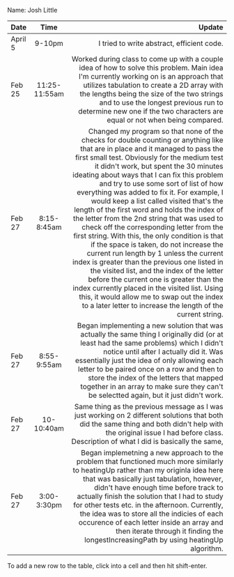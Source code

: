 Name:  Josh Little

| Date    |     Time      |                                                                                                                                                                                                                                                                                                                                                                                                                                                                                                                                                                                                                                                                                                                                                                                                                                                                                                                                                                                                      Update |
|:--------|:-------------:|------------------------------------------------------------------------------------------------------------------------------------------------------------------------------------------------------------------------------------------------------------------------------------------------------------------------------------------------------------------------------------------------------------------------------------------------------------------------------------------------------------------------------------------------------------------------------------------------------------------------------------------------------------------------------------------------------------------------------------------------------------------------------------------------------------------------------------------------------------------------------------------------------------------------------------------------------------------------------------------------------------:|
| April 5 |    9-10pm     |                                                                                                                                                                                                                                                                                                                                                                                                                                                                                                                                                                                                                                                                                                                                                                                                                                                                                                                                                                  I tried to write abstract, efficient code. |
| Feb 25  | 11:25-11:55am |                                                                                                                                                                                                                                                                                                                                                                                                                                                                                                                                                                                                                                                     Worked during class to come up with a couple idea of how to solve this problem. Main idea I'm currently working on is an approach that utilizes tabulation to create a 2D array with the lengths being the size of the two strings and to use the longest previous run to determine new one if the two characters are equal or not when being compared. |
| Feb 27  |  8:15-8:45am  | Changed my program so that none of the checks for double counting or anything like that are in place and it managed to pass the first small test. Obviously for the medium test it didn't work, but spent the 30 minutes ideating about ways that I can fix this problem and try to use some sort of list of how everything was added to fix it. For example, I would keep a list called visited that's the length of the first word and holds the index of the letter from the 2nd string that was used to check off the corresponding letter from the first string. With this, the only condition is that if the space is taken, do not increase the current run length by 1 unless the current index is greater than the previous one listed in the visited list, and the index of the letter before the current one is greater than the index currently placed in the visited list. Using this, it would allow me to swap out the index to a later letter to increase the length of the current string. |
| Feb 27  |  8:55-9:55am  |                                                                                                                                                                                                                                                                                                                                                                                                                                                                                                                                                                                         Began implementing a new solution that was actually the same thing I originally did (or at least had the same problems) which I didn't notice until after I actually did it. Was essentially just the idea of only allowing each letter to be paired once on a row and then to store the index of the letters that mapped together in an array to make sure they can't be selectted again, but it just didn't work. |
| Feb 27  |  10-10:40am   |                                                                                                                                                                                                                                                                                                                                                                                                                                                                                                                                                                                                                                                                                                                                                                            Same thing as the previous message as I was just working on 2 different solutions that both did the same thing and both didn't help with the original issue I had before class. Description of what I did is basically the same, |
| Feb 27  |  3:00-3:30pm  |                                                                                                                                                                                                                                                                                                                                                                                                                                                                                            Began implemetning a new approach to the problem that functioned much more similarly to heatingUp rather than my originla idea here that was basically just tabulation, however, didn't have enough time before track to actually finish the solution that I had to study for other tests etc. in the afternoon. Currently, the idea was to store all the indicies of each occurence of each letter inside an array and then iterate through it finding the longestIncreasingPath by using heatingUp algorithm.  | |


To add a new row to the table, click into a cell and then hit shift-enter.
